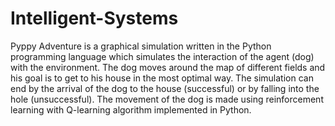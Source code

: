 # Intelligent-Systems
Pyppy Adventure is a graphical simulation written in the Python programming language which
simulates the interaction of the agent (dog) with the environment. The dog moves around the map of different fields and
his goal is to get to his house in the most optimal way. The simulation can end
by the arrival of the dog to the house (successful) or by falling into the hole (unsuccessful).
The movement of the dog is made using reinforcement learning with Q-learning algorithm implemented in Python.
